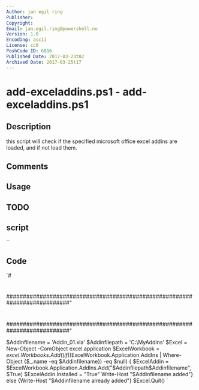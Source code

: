 ```yaml
---
Author: jan egil ring
Publisher: 
Copyright: 
Email: jan.egil.ring@powershell.no
Version: 1.0
Encoding: ascii
License: cc0
PoshCode ID: 6816
Published Date: 2017-03-23t02
Archived Date: 2017-03-25t17
---
```


# add-exceladdins.ps1 - add-exceladdins.ps1

## Description

this script will check if the specified microsoft office excel addins are loaded, and if not load them.

## Comments



## Usage



## TODO



## script

``

## Code

`#
 #
 ###########################################################################"
 #
 #
 #
 #
 #
 #
 ###########################################################################"
 
 $Addinfilename = 'Addin_01.xla'
 $Addinfilepath = 'C:\MyAddins\'
 $Excel = New-Object -ComObject excel.application
 $ExcelWorkbook = $excel.Workbooks.Add()
 if (($ExcelWorkbook.Application.AddIns | Where-Object {$_.name -eq $Addinfilename}) -eq $null) {
 $ExcelAddin = $ExcelWorkbook.Application.AddIns.Add("$Addinfilepath$Addinfilename", $True)
 $ExcelAddin.Installed = "True"
 Write-Host "$Addinfilename added"}
 else
 {Write-Host "$Addinfilename already added"}
 $Excel.Quit()
`


